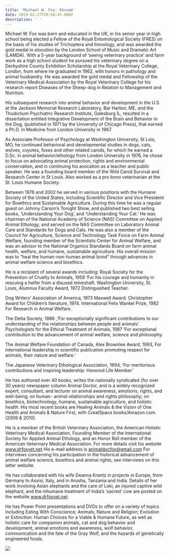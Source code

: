 ```yaml
---
title: 'Michael W. Fox: Résumé'
date: 2019-02-27T20:58:47.090Z
description: ' '
---
```

Michael W. Fox was born and educated in the UK, in his senior year in high school being elected a Fellow of the Royal Entomological Society (FRES) on the basis of his studies of Trichoptera and limnology, and was awarded the gold medal in elocution by the London School of Music and Dramatic Art (LAMDA). With a 5-year background of ‘seeing veterinary practice’ and farm work as a high school student he pursued his veterinary degree on a Derbyshire County Exhibition Scholarship at the Royal Veterinary College, London, from where he graduated in 1962, with honors in pathology and animal husbandry. He was awarded the gold medal and Fellowship of the Veterinary Medical Association by the Royal Veterinary College for his research report Diseases of the Sheep-dog in Relation to Management and Nutrition.

His subsequent research into animal behavior and development in the U.S. at the Jackson Memorial Research Laboratory, Bar Harbor, ME, and the Thudichum Psychiatric Research Institute, Galesburg IL, resulted in a dissertation entitled Integrative Development of the Brain and Behavior in the Dog, (published in 1971 by the University of Chicago Press), that earned a Ph.D. in Medicine from London University in 1967.

As Associate Professor of Psychology at Washington University, St Lois, MO, he continued behavioral and developmental studies in dogs, cats, wolves, coyotes, foxes and other related canids, for which he earned a D.Sc. in animal behavior/ethology from London University in 1976, he chose to focus on advocating animal protection, rights and environmental conservation, and in continuing his avocation as a teacher and public speaker. He was a founding board member of the Wild Canid Survival and Research Center in St Louis. Also worked as a pro bono veterinarian at the St. Louis Humane Society.

Between 1976 and 2002 he served in various positions with the Humane Society of the United States, including Scientific Director and Vice President for Bioethics and Sustainable Agriculture. During this time he was a regular guest on Johnny Carson’s Tonight Show, and published two best selling books, ‘Understanding Your Dog’, and ‘Understanding Your Cat.’ He was chairman of the National Academy of Science (NAS) Committee on Applied Animal Ethology, and served on the NAS Committee on Laboratory Animal Care and Standards for Dogs and Cats. He was also a member of the Council for Agriculture, Science and Technology Task Force on Farm Animal Welfare, founding member of the Scientists Center for Animal Welfare, and was an advisor to the National Organics Standards Board on farm animal health, welfare, and humane, sustainable agriculture. His overall mission was to “heal the human-non-human animal bond” through advances in animal welfare science and bioethics.

 He is a recipient of several awards including: Royal Society for the Prevention of Cruelty to Animals, 1959 ‘For his courage and humanity in rescuing a heifer from a disused mineshaft. Washington University, St. Louis, Alumnus Faculty Award, 1972 Distinguished Teacher.

Dog Writers’ Association of America, 1973 Maxwell Award. Christopher Award for Children’s literature, 1974. International Felix Wankel Prize, 1982 For Research in Animal Welfare.

The Delta Society, 1986 ,‘For exceptionally significant contributions to our understanding of the relationships between people and animals’. Psychologists for the Ethical Treatment of Animals, 1987 ‘For exceptional contribution to the advancement of animal welfare, science and philosophy.

The Animal Welfare Foundation of Canada, Alex Brownlee Award, 1993, For international leadership in scientific publication promoting respect for animals, their nature and welfare.’

The Japanese Veterinary Ethological Association, 1994, ‘For meritorious contributions and inspiring leadership: Honored Life Member’

He has authored over 40 books, writes the nationally syndicated (for over 30 years) newspaper column Animal Doctor, and is a widely recognized expert, consultant, and  lecturer on animal awareness, emotions, rights, and well-being; on  human- animal relationships and rights philosophy; on bioethics, biotechnology, humane, sustainable agriculture, and holistic health. His most recent books are Healing Animals & the Vision of One Health and Animals & Nature First, with CreatSpace books/Amazon.com. (2009 & 2010).

He is a member of the British Veterinary Association, the American Holistic Veterinary Medical Association, Founding Member of the International Society for Applied Animal Ethology, and an Honor Roll member of the American Veterinary Medical Association.  For more details visit his website www.drfoxvet.net  His e-mail address is [animaldocfox@gmail.com](mailto:animaldocfox@gmail.com) For interviews concerning his participation in the historical advancement of animal welfare science, bioethics and animal rights, see interviews on this latter website.

He has collaborated with his wife Deanna Krantz in projects in Europe, from Germany to Assisi, Italy, and in Arusha, Tanzania and India. Details of her work involving Asian elephants and the care of Loki, an injured captive wild elephant, and the inhumane treatment of India’s ‘sacred’ cow are posted on the website www.drfoxvet.net.

He has Power Point presentations and DVDs to offer on a variety of topics including Eating With Conscience; Animals, Nature and Religion; Evolution or Extinction: Human Choices for a Viable & Humane Future, as well as holistic care for companion animals, cat and dog behavior and development, animal emotions and awareness, wolf behavior, communication and the fate of the Gray Wolf,  and the hazards of genetically engineered foods.

![](/img/resume.jpg)
